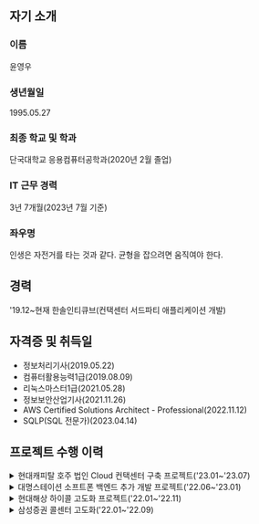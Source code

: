 ## 자기 소개
### 이름
윤영우
### 생년월일
1995.05.27
### 최종 학교 및 학과
단국대학교 응용컴퓨터공학과(2020년 2월 졸업)
### IT 근무 경력
3년 7개월(2023년 7월 기준)
### 좌우명
인생은 자전거를 타는 것과 같다. 균형을 잡으려면 움직여야 한다.
## 경력
'19.12~현재 한솔인티큐브(컨택센터 서드파티 애플리케이션 개발)
## 자격증 및 취득일
- 정보처리기사(2019.05.22)
- 컴퓨터활용능력1급(2019.08.09)
- 리눅스마스터1급(2021.05.28)
- 정보보안산업기사(2021.11.26)
- AWS Certified Solutions Architect - Professional(2022.11.12)
- SQLP(SQL 전문가)(2023.04.14)
## 프로젝트 수행 이력
<details>
  <summary>현대캐피탈 호주 법인 Cloud 컨택센터 구축 프로젝트('23.01~'23.07)</summary>
  
  #### 수행 기간
  '23.01~'23.07
  #### 고객사
  현대캐피탈
  #### 사용 언어 및 프레임워크
  - JAVA
  - Spring Boot
  - Jetty
  #### OS 및 기타
  - Linux
  - Docker
  #### 역할
  애플리케이션 개발
  #### 개발 항목
  - Genesys Cloud Softphone Gateway
</details>
<details>
  <summary>대명스테이션 소프트폰 백엔드 추가 개발 프로젝트('22.06~'23.01)</summary>
  
  #### 수행 기간
  '22.06~'23.01
  #### 고객사
  대명스테이션
  #### 사용 언어 및 프레임워크
  - JAVA
  - Spring Boot
  - Jetty
  #### OS 및 기타
  - Linux
  #### 역할
  애플리케이션 개발, 배포, 테스트, 유지보수
  #### 개발 항목
  - Genesys Engage Softphone Gateway
</details>
<details>
  <summary>현대해상 하이콜 고도화 프로젝트('22.01~'22.11)</summary>
  
  #### 수행 기간
  '22.01~'22.11
  #### 고객사
  현대해상
  #### 사용 언어 및 프레임워크
  - JAVA
  - Spring Boot
  #### OS 및 기타
  - Linux
  - Oracle
  #### 역할
  애플리케이션 개발, 배포, 테스트, 유지보수
  #### 개발 항목
  - 실시간 통계 게이트웨이
  - CAGENT 통계 데몬
  - CSKILL 통계 데몬
  - UCID 업데이트 데몬
</details>
<details>
  <summary>삼성증권 콜센터 고도화('22.01~'22.09)</summary>
  
  #### 수행 기간
  '22.01~'22.09
  #### 고객사
  삼성증권
  #### 사용 언어 및 프레임워크
  - Python
  - JAVA
  - Flask
  - Spring Boot
  #### OS 및 기타
  - Linux
  - Docker
  #### 역할
  애플리케이션 개발, 배포, 테스트, 유지보수
  #### 개발 항목
  - Info/AgentPush 게이트웨이
  - 내선 모니터링 데몬
</details>

